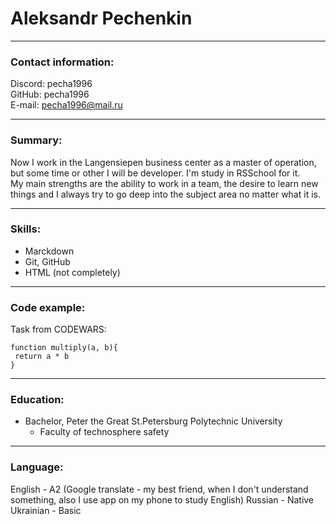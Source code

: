 # Aleksandr Pechenkin
___
### Contact information:
Discord: pecha1996  
GitHub: pecha1996  
E-mail: pecha1996@mail.ru

---
### Summary:
Now I work in the Langensiepen business center as a master of operation, but some time or other I will be developer. I'm study in RSSchool for it.  
My main strengths are the ability to work in a team, the desire to learn new things and I always try to go deep into the subject area no matter what it is.

---
### Skills:
- Marckdown  
- Git, GitHub  
- HTML (not completely)

---
### Code example:
Task from CODEWARS:
```
function multiply(a, b){
 return a * b
}
```
---
### Education:
- Bachelor, Peter the Great St.Petersburg Polytechnic University
    - Faculty of technosphere safety

---
### Language:
English - A2 (Google translate - my best friend, when I don't understand something, also I use app on my phone to study English)
Russian - Native  
Ukrainian - Basic  